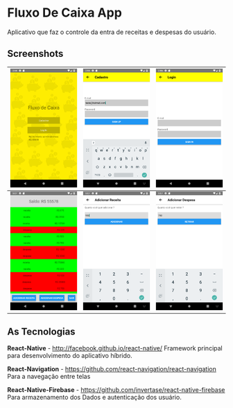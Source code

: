 # Fluxo De Caixa App
Aplicativo que faz o controle da entra de receitas e despesas do usuário.

## Screenshots
| <img src="src/assets/screenshots/screenshot.png" width="300"> | <img src="src/assets/screenshots/screenshot2.png" width="300"> | <img src="src/assets/screenshots/screenshot3.png" width="300"> |
|---|---|---|
| <img src="src/assets/screenshots/screenshot4.png" width="300"> | <img src="src/assets/screenshots/screenshot5.png" width="300"> | <img src="src/assets/screenshots/screenshot6.png" width="300"> |

## As Tecnologias
**React-Native** - http://facebook.github.io/react-native/
Framework principal para desenvolvimento do aplicativo híbrido.

**React-Navigation** - https://github.com/react-navigation/react-navigation
Para a navegação entre telas

**React-Native-Firebase** - https://github.com/invertase/react-native-firebase
Para armazenamento dos Dados e autenticação dos usuário.
